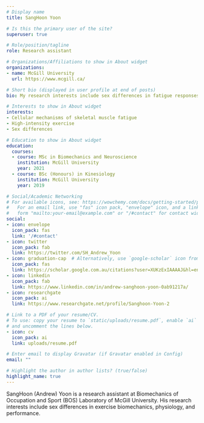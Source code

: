 ```yaml
---
# Display name
title: SangHoon Yoon

# Is this the primary user of the site?
superuser: true

# Role/position/tagline
role: Research assistant

# Organizations/Affiliations to show in About widget
organizations:
- name: McGill University
  url: https://www.mcgill.ca/

# Short bio (displayed in user profile at end of posts)
bio: My research interests include sex differences in fatigue responses during high-intensity exercise.

# Interests to show in About widget
interests:
- Cellular mechanisms of skeletal muscle fatigue
- High-intensity exercise
- Sex differences

# Education to show in About widget
education:
  courses:
  - course: MSc in Biomechanics and Neuroscience
    institution: McGill University
    year: 2021
  - course: BSc (Honours) in Kinesiology
    institution: McGill University
    year: 2019

# Social/Academic Networking
# For available icons, see: https://wowchemy.com/docs/getting-started/page-builder/#icons
#   For an email link, use "fas" icon pack, "envelope" icon, and a link in the
#   form "mailto:your-email@example.com" or "/#contact" for contact widget.
social:
- icon: envelope
  icon_pack: fas
  link: '/#contact'
- icon: twitter
  icon_pack: fab
  link: https://twitter.com/SH_Andrew_Yoon
- icon: graduation-cap  # Alternatively, use `google-scholar` icon from `ai` icon pack
  icon_pack: fas
  link: https://scholar.google.com.au/citations?user=XUKzExIAAAAJ&hl=en
- icon: linkedin
  icon_pack: fab
  link: https://www.linkedin.com/in/andrew-sanghoon-yoon-0ab91217a/
- icon: researchgate
  icon_pack: ai
  link: https://www.researchgate.net/profile/Sanghoon-Yoon-2 

# Link to a PDF of your resume/CV.
# To use: copy your resume to `static/uploads/resume.pdf`, enable `ai` icons in `params.toml`, 
# and uncomment the lines below.
- icon: cv
  icon_pack: ai
  link: uploads/resume.pdf

# Enter email to display Gravatar (if Gravatar enabled in Config)
email: ""

# Highlight the author in author lists? (true/false)
highlight_name: true
---
```


SangHoon (Andrew) Yoon is a research assistant at Biomechanics of Occupation and Sport (BOS) Laboratory of McGill University. His research interests include sex differences in exercise biomechanics, physiology, and performance.
